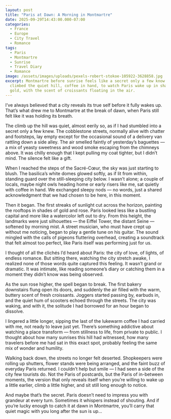```yaml
---
layout: post
title: "Paris at Dawn: A Morning in Montmartre"
date: 2025-09-29T14:43:00.000-07:00
categories:
  - France
  - Europe
  - City Travel
  - Romance
tags:
  - Paris
  - Montmartre
  - Sunrise
  - Travel Diary
  - Romance
image: /assets/images/uploads/pexels-robert-stokoe-105922-3628858.jpg
excerpt: Montmartre before sunrise feels like a secret only a few know. I
  climbed the quiet hill, coffee in hand, to watch Paris wake up in shades of
  gold, with the scent of croissants floating in the air.
---
```

I’ve always believed that a city reveals its true self before it fully wakes up. That’s what drew me to Montmartre at the break of dawn, when Paris still felt like it was holding its breath.

The climb up the hill was quiet, almost eerily so, as if I had stumbled into a secret only a few knew. The cobblestone streets, normally alive with chatter and footsteps, lay empty except for the occasional sound of a delivery van rattling down a side alley. The air smelled faintly of yesterday’s baguettes — a mix of yeasty sweetness and wood smoke escaping from the chimneys above. It was chilly enough that I kept pulling my coat tighter, but I didn’t mind. The silence felt like a gift.

When I reached the steps of the Sacré-Cœur, the sky was just starting to blush. The basilica’s white domes glowed softly, as if lit from within, standing guard over the still-sleeping city below. I wasn’t alone; a couple of locals, maybe night owls heading home or early risers like me, sat quietly with coffee in hand. We exchanged sleepy nods — no words, just a shared acknowledgment that we had chosen to be here, in this moment.

Then it began. The first streaks of sunlight cut across the horizon, painting the rooftops in shades of gold and rose. Paris looked less like a bustling capital and more like a watercolor left out to dry. From this height, the landmarks were just silhouettes — the Eiffel Tower, the distant Seine — softened by morning mist. A street musician, who must have crept up without me noticing, began to play a gentle tune on his guitar. The sound mingled with the calls of pigeons fluttering overhead, creating a soundtrack that felt almost too perfect, like Paris itself was performing just for us.

I thought of all the clichés I’d heard about Paris: the city of love, of lights, of endless romance. But sitting there, watching the city stretch awake, I realized none of those words quite captured this feeling. It wasn’t grand or dramatic. It was intimate, like reading someone’s diary or catching them in a moment they didn’t know was being observed.

As the sun rose higher, the spell began to break. The first bakery downstairs flung open its doors, and suddenly the air filled with the warm, buttery scent of fresh croissants. Joggers started passing by, earbuds in, and the quiet hum of scooters echoed through the streets. The city was waking, and with it, the solitude I had borrowed for an hour began to dissolve.

I lingered a little longer, sipping the last of the lukewarm coffee I had carried with me, not ready to leave just yet. There’s something addictive about watching a place transform — from stillness to life, from private to public. I thought about how many sunrises this hill had witnessed, how many travelers before me had sat in this exact spot, probably feeling the same mix of wonder and humility.

Walking back down, the streets no longer felt deserted. Shopkeepers were rolling up shutters, flower stands were being arranged, and the faint buzz of everyday Paris returned. I couldn’t help but smile — I had seen a side of the city few tourists do. Not the Paris of postcards, but the Paris of in-between moments, the version that only reveals itself when you’re willing to wake up a little earlier, climb a little higher, and sit still long enough to notice.

And maybe that’s the secret. Paris doesn’t need to impress you with grandeur at every turn. Sometimes it whispers instead of shouting. And if you’re lucky enough to catch it at dawn in Montmartre, you’ll carry that quiet magic with you long after the sun is up...
